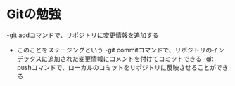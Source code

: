 # Gitの勉強
-git addコマンドで、リポジトリに変更情報を追加する
   - このことをステージングという
-git commitコマンドで、リポジトリのインデックスに追加された変更情報にコメントを付けてコミットできる
-git pushコマンドで、ローカルのコミットをリポジトリに反映させることができる
